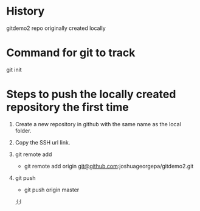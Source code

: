 # History
gitdemo2 repo originally created locally 

# Command for git to track 
git init

# Steps to push the locally created repository the first time
1. Create a new repository in github with the same name as the local folder. 
2. Copy the SSH url link. 
3. git remote add <name> <url>
    * git remote add origin git@github.com:joshuageorgepa/gitdemo2.git
4. git push <name>
    * git push origin master
   
   ;l;l
